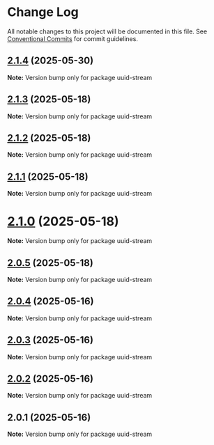 # Change Log

All notable changes to this project will be documented in this file.
See [Conventional Commits](https://conventionalcommits.org) for commit guidelines.

## [2.1.4](https://github.com/launchql/launchql/compare/uuid-stream@2.1.3...uuid-stream@2.1.4) (2025-05-30)

**Note:** Version bump only for package uuid-stream





## [2.1.3](https://github.com/launchql/launchql/compare/uuid-stream@2.1.2...uuid-stream@2.1.3) (2025-05-18)

**Note:** Version bump only for package uuid-stream





## [2.1.2](https://github.com/launchql/launchql/compare/uuid-stream@2.1.1...uuid-stream@2.1.2) (2025-05-18)

**Note:** Version bump only for package uuid-stream





## [2.1.1](https://github.com/launchql/launchql/compare/uuid-stream@2.1.0...uuid-stream@2.1.1) (2025-05-18)

**Note:** Version bump only for package uuid-stream





# [2.1.0](https://github.com/launchql/launchql/compare/uuid-stream@2.0.5...uuid-stream@2.1.0) (2025-05-18)

**Note:** Version bump only for package uuid-stream





## [2.0.5](https://github.com/launchql/launchql/compare/uuid-stream@2.0.4...uuid-stream@2.0.5) (2025-05-18)

**Note:** Version bump only for package uuid-stream





## [2.0.4](https://github.com/launchql/launchql/compare/uuid-stream@2.0.3...uuid-stream@2.0.4) (2025-05-16)

**Note:** Version bump only for package uuid-stream





## [2.0.3](https://github.com/launchql/launchql/compare/uuid-stream@2.0.2...uuid-stream@2.0.3) (2025-05-16)

**Note:** Version bump only for package uuid-stream





## [2.0.2](https://github.com/launchql/launchql/compare/uuid-stream@2.0.1...uuid-stream@2.0.2) (2025-05-16)

**Note:** Version bump only for package uuid-stream





## 2.0.1 (2025-05-16)

**Note:** Version bump only for package uuid-stream

